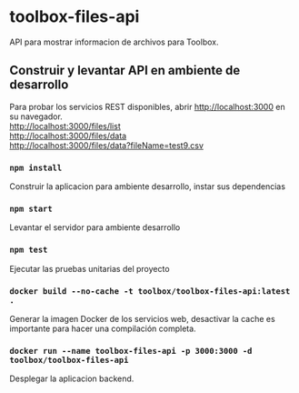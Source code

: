 # toolbox-files-api
API para mostrar informacion de archivos para Toolbox.

## Construir y levantar API en ambiente de desarrollo
Para probar los servicios REST disponibles, abrir [http://localhost:3000](http://localhost:3000) en su navegador.  
        [http://localhost:3000/files/list](http://localhost:3000/files/list)   
        [http://localhost:3000/files/data](http://localhost:3000/files/data)  
        [http://localhost:3000/files/data?fileName=test9.csv](http://localhost:3000/files/data?fileName=test9.csv)
### `npm install` 
Construir la aplicacion para ambiente desarrollo, instar sus dependencias 
### `npm start`
Levantar el servidor para ambiente desarrollo
### `npm test`
Ejecutar las pruebas unitarias del proyecto
### `docker build --no-cache -t toolbox/toolbox-files-api:latest .`  
Generar la imagen Docker de los servicios web, desactivar la cache es importante para hacer una compilación completa.
### `docker run --name toolbox-files-api -p 3000:3000 -d toolbox/toolbox-files-api`  
Desplegar la aplicacion backend.
